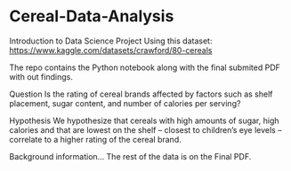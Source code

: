 # Cereal-Data-Analysis
Introduction to Data Science Project
Using this dataset: https://www.kaggle.com/datasets/crawford/80-cereals

The repo contains the Python notebook along with the final submited PDF with out findings.


Question
Is the rating of cereal brands affected by factors such as shelf placement, sugar content, and number of calories per serving?

Hypothesis
We hypothesize that cereals with high amounts of sugar, high calories and that are lowest
on the shelf – closest to children’s eye levels – correlate to a higher rating of the cereal
brand.

Background information...
The rest of the data is on the Final PDF.
